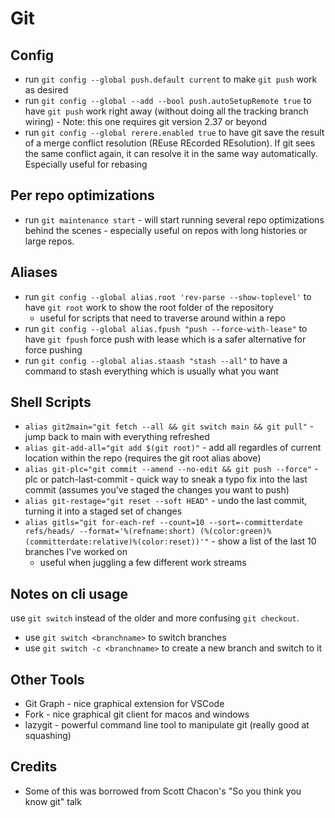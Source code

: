 # Git

## Config

- run `git config --global push.default current` to make `git push` work as desired
- run `git config --global --add --bool push.autoSetupRemote true` to have `git push` work right away (without doing all the tracking branch wiring) - Note: this one requires git version 2.37 or beyond
- run `git config --global rerere.enabled true` to have git save the result of a merge conflict resolution (REuse REcorded REsolution). If git sees the same conflict again, it can resolve it in the same way automatically. Especially useful for rebasing

## Per repo optimizations

- run `git maintenance start` - will start running several repo optimizations behind the scenes - especially useful on repos with long histories or large repos.

## Aliases

- run `git config --global alias.root 'rev-parse --show-toplevel'` to have `git root` work to show the root folder of the repository
  - useful for scripts that need to traverse around within a repo
- run `git config --global alias.fpush "push --force-with-lease"` to have `git fpush` force push with lease which is a safer alternative for force pushing
- run `git config --global alias.staash "stash --all"` to have a command to stash everything which is usually what you want

## Shell Scripts

- `alias git2main="git fetch --all && git switch main && git pull"` - jump back to main with everything refreshed
- `alias git-add-all="git add $(git root)"` - add all regardles of current location within the repo (requires the git root alias above)
- `alias git-plc="git commit --amend --no-edit && git push --force"` - plc or patch-last-commit - quick way to sneak a typo fix into the last commit (assumes you've staged the changes you want to push)
- `alias git-restage="git reset --soft HEAD"` - undo the last commit, turning it into a staged set of changes
- `alias gitls="git for-each-ref --count=10 --sort=-committerdate refs/heads/ --format='%(refname:short) (%(color:green)%(committerdate:relative)%(color:reset))'"` - show a list of the last 10 branches I've worked on
  - useful when juggling a few different work streams

## Notes on cli usage

use `git switch` instead of the older and more confusing `git checkout`.

- use `git switch <branchname>` to switch branches
- use `git switch -c <branchname>` to create a new branch and switch to it

## Other Tools

- Git Graph - nice graphical extension for VSCode
- Fork - nice graphical git client for macos and windows
- lazygit - powerful command line tool to manipulate git (really good at squashing)

## Credits

- Some of this was borrowed from Scott Chacon's "So you think you know git" talk
